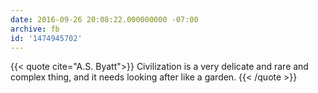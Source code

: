 ```yaml
---
date: 2016-09-26 20:08:22.000000000 -07:00
archive: fb
id: '1474945702'
---
```


{{< quote cite="A.S. Byatt">}}
Civilization is a very delicate and rare and complex thing, and it needs looking after like a garden.
{{< /quote >}}
